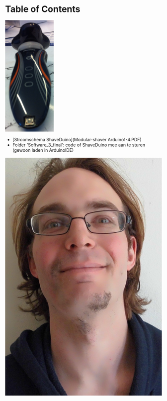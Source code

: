 Table of Contents
=================


![Shaver casing](CasingWithDremeledHole.png)

 * [Stroomschema ShaveDuino](Modular-shaver Arduino1-4.PDF)
 * Folder 'Software_3_final': code of ShaveDuino mee aan te sturen (gewoon laden in ArduinoIDE)

![ShaveDuino teaser](ShaveDuino20140601.jpg)
